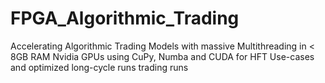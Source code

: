 # FPGA_Algorithmic_Trading
Accelerating Algorithmic Trading Models with massive Multithreading in &lt; 8GB RAM  Nvidia GPUs using CuPy, Numba and CUDA for HFT Use-cases and optimized long-cycle runs trading runs
